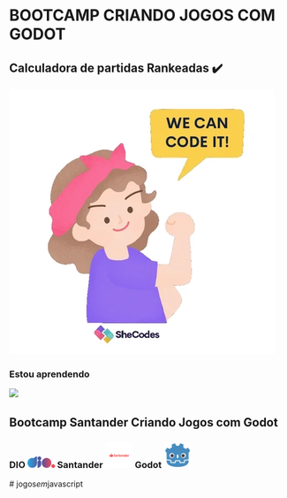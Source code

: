 # BOOTCAMP CRIANDO JOGOS COM GODOT


## Calculadora de partidas Rankeadas :heavy_check_mark:


<img src="/assets/giphy.webp">



### Estou aprendendo 


<img src="https://cdn.jsdelivr.net/gh/devicons/devicon@latest/icons/javascript/javascript-original.svg" width="50px">



 ## Bootcamp Santander Criando Jogos com Godot 






### DIO <img src="/assets/logo-full.svg" width= "50px">   Santander  <img src="/assets/santander-logo.png" width= "50px">   Godot    <img src="/assets/godot.png" width="50px">



          
          
          


#   j o g o s _ e m _ j a v a s c r i p t 
 
 
